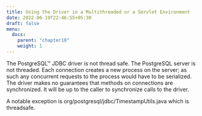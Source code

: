 ```yaml
---
title: Using the Driver in a Multithreaded or a Servlet Environment
date: 2022-06-19T22:46:55+05:30
draft: false
menu:
  docs:
    parent: "chapter10"
    weight: 1
---
```



The PostgreSQL™ JDBC driver is not thread safe.
The PostgreSQL server is not threaded. Each connection creates a new process on the server;
as such any concurrent requests to the process would have to be serialized.
The driver makes no guarantees that methods on connections are synchronized.
It will be up to the caller to synchronize calls to the driver.

A notable exception is org/postgresql/jdbc/TimestampUtils.java which is threadsafe.
